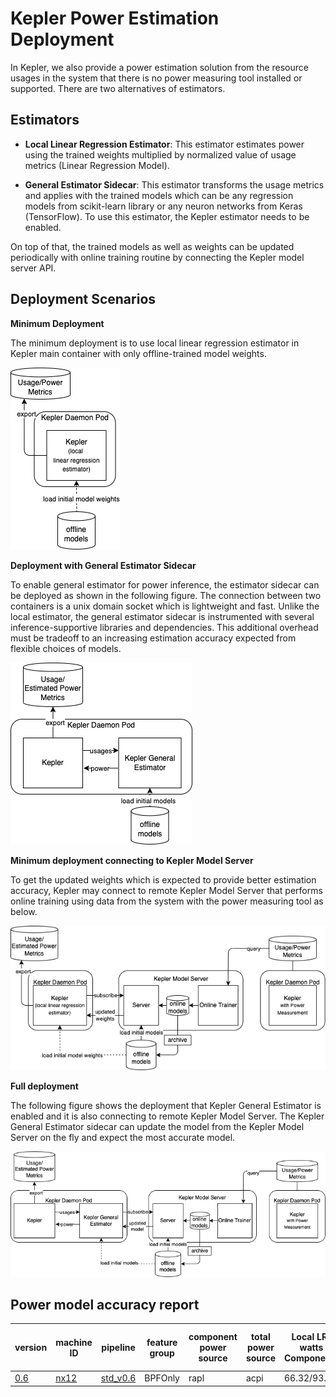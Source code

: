 # Kepler Power Estimation Deployment

In Kepler, we also provide a power estimation solution from the resource usages in the system that there is no power measuring tool installed or supported. 
There are two alternatives of estimators.

## Estimators
- **Local Linear Regression Estimator**: This estimator estimates power using the trained weights multiplied by normalized value of usage metrics (Linear Regression Model).

- **General Estimator Sidecar**: This estimator transforms the usage metrics and applies with the trained models which can be any regression models from scikit-learn library or any neuron networks from Keras (TensorFlow). To use this estimator, the Kepler estimator needs to be enabled.

On top of that, the trained models as well as weights can be updated periodically with online training routine by connecting the Kepler model server API.

## Deployment Scenarios

**Minimum Deployment**

The minimum deployment is to use local linear regression estimator in Kepler main container with only offline-trained model weights. 

![](../fig/minimum_deploy.png)

**Deployment with General Estimator Sidecar**

To enable general estimator for power inference, the estimator sidecar can be deployed as shown in the following figure. 
The connection between two containers is a unix domain socket which is lightweight and fast.
Unlike the local estimator, the general estimator sidecar is instrumented with several inference-supportive libraries and dependencies.
This additional overhead must be tradeoff to an increasing estimation accuracy expected from flexible choices of models.

![](../fig/disable_model_server.png)

**Minimum deployment connecting to Kepler Model Server**

To get the updated weights which is expected to provide better estimation accuracy, Kepler may connect to remote Kepler Model Server that performs online training using data from the system with the power measuring tool as below.

![](../fig/disable_estimator_sidecar.png)

**Full deployment**

The following figure shows the deployment that Kepler General Estimator is enabled and it is also connecting to remote Kepler Model Server. 
The Kepler General Estimator sidecar can update the model from the Kepler Model Server on the fly and expect the most accurate model.

![](../fig/full_integration.png)


## Power model accuracy report

version|machine ID|pipeline|feature group|component power source|total power source|Local LR MAE in watts (Node Components/Total)|Estimator Sidecar MAE in watts (Node Components/Total)|Reference Power Range in watts
---|---|---|---|---|---|---|---|---
[0.6](https://github.com/sustainable-computing-io/kepler-model-db/tree/main/models/v0.6)|[nx12](https://github.com/sustainable-computing-io/kepler-model-db/tree/main/models/v0.6/nx12)|[std_v0.6](https://github.com/sustainable-computing-io/kepler-model-db/blob/main/models/v0.6/.doc/std_v0.6.md)|BPFOnly|rapl|acpi|66.32/93.57|34.40/49.52|505.79
